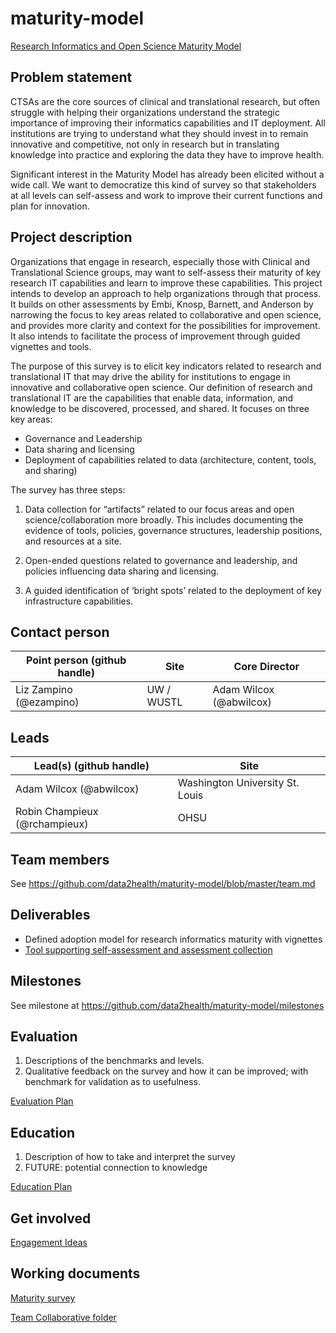 # maturity-model
[Research Informatics and Open Science Maturity Model](https://data2health.github.io/maturity-model/)


## Problem statement
CTSAs are the core sources of clinical and translational research, but often struggle with helping their organizations understand the strategic importance of improving their informatics capabilities and IT deployment.  All institutions are trying to understand what they should invest in to remain innovative and competitive, not only in research but in translating knowledge into practice and exploring the data they have to improve health. 

Significant interest in the Maturity Model has already been elicited without a wide call.  We want to democratize this kind of survey so that stakeholders at all levels can self-assess and work to improve their current functions and plan for innovation.

## Project description
Organizations that engage in research, especially those with Clinical and Translational Science groups, may want to self-assess their maturity of key research IT capabilities and learn to improve these capabilities.  This project intends to develop an approach to help organizations through that process.  It builds on other assessments by Embi, Knosp, Barnett, and Anderson by narrowing the focus to key areas related to collaborative and open science, and provides more clarity and context for the possibilities for improvement.  It also intends to facilitate the process of improvement through guided vignettes and tools.

The purpose of this survey is to elicit key indicators related to research and translational IT that may drive the ability for institutions to engage in innovative and collaborative open science.  Our definition of research and translational IT are the capabilities that enable data, information, and knowledge to be discovered, processed, and shared.  It focuses on three key areas:
* Governance and Leadership
* Data sharing and licensing
* Deployment of capabilities related to data (architecture, content, tools, and sharing)

The survey has three steps:  

1) Data collection for “artifacts” related to our focus areas and open science/collaboration more broadly.  This includes documenting the evidence of tools, policies, governance structures, leadership positions, and resources at a site.

2) Open-ended questions related to governance and leadership, and policies influencing data sharing and licensing.

3) A guided identification of  ‘bright spots’ related to the  deployment of key infrastructure capabilities.   



## Contact person 

Point person (github handle) | Site | Core Director
----------|--------------|---------------
Liz Zampino (@ezampino) | UW / WUSTL| Adam Wilcox (@abwilcox)


## Leads 

Lead(s) (github handle) | Site
----------|--------------|
Adam Wilcox (@abwilcox) | Washington University St. Louis
Robin Champieux (@rchampieux) | OHSU


## Team members 

See https://github.com/data2health/maturity-model/blob/master/team.md


## Deliverables

- Defined adoption model for research informatics maturity with vignettes
- [Tool supporting self-assessment and assessment collection](http://maturitymodel.cd2h.org)

## Milestones 

See milestone at https://github.com/data2health/maturity-model/milestones

## Evaluation 

1) Descriptions of the benchmarks and levels.
2) Qualitative feedback on the survey and how it can be improved; with benchmark for validation as to usefulness.

[Evaluation Plan](https://github.com/data2health/maturity-model/blob/master/evaluation.md)

## Education

1) Description of how to take and interpret the survey
2) FUTURE: potential connection to knowledge 

[Education Plan](https://github.com/data2health/maturity-model/blob/master/education.md)

## Get involved
[Engagement Ideas](https://github.com/data2health/maturity-model/blob/master/engagement.md)


## Working documents
[Maturity survey](https://docs.google.com/document/d/13jN5Fu24Q_YmQJFnEnWNvqXLRQC9uz5TJ_vxbMCFIZI/)


[Team Collaborative folder](https://drive.google.com/drive/u/0/folders/1JLKDhzvaqe6gNM9GFVids95XjLt8WsY5)




